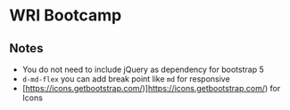 # WRI Bootcamp

## Notes
- You do not need to include jQuery as dependency for bootstrap 5
- `d-md-flex` you can add break point like `md` for responsive
- [https://icons.getbootstrap.com/)]https://icons.getbootstrap.com/) for Icons